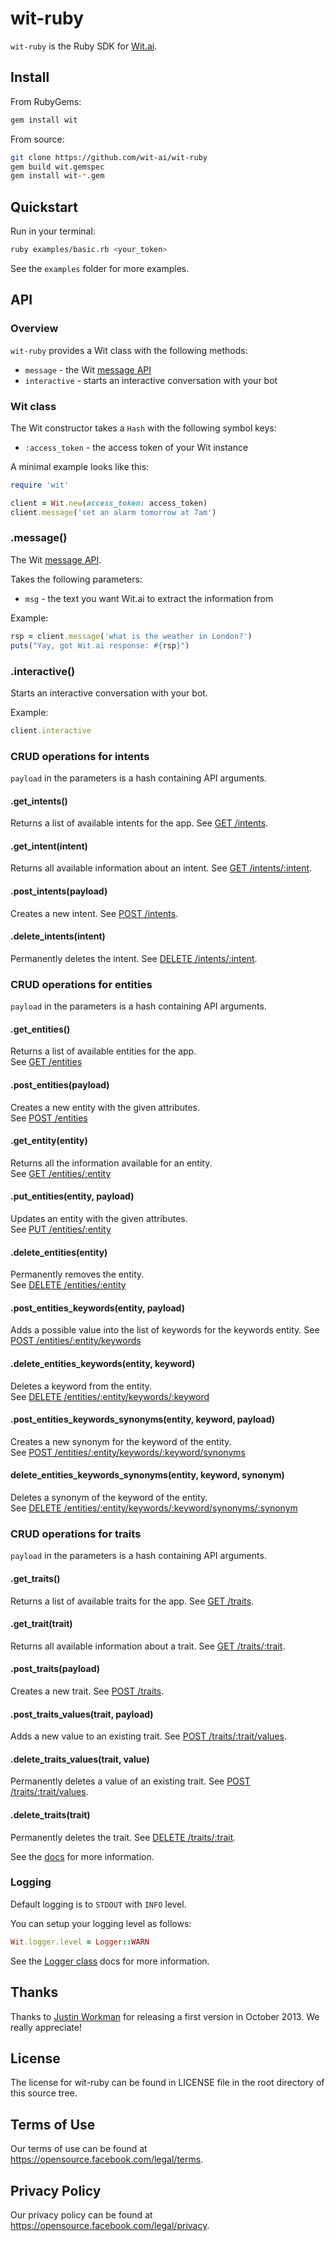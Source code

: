 # wit-ruby

`wit-ruby` is the Ruby SDK for [Wit.ai](http://wit.ai).

## Install

From RubyGems:
```bash
gem install wit
```

From source:
```bash
git clone https://github.com/wit-ai/wit-ruby
gem build wit.gemspec
gem install wit-*.gem
```

## Quickstart

Run in your terminal:

```bash
ruby examples/basic.rb <your_token>
```

See the `examples` folder for more examples.

## API

### Overview

`wit-ruby` provides a Wit class with the following methods:
* `message` - the Wit [message API](https://wit.ai/docs/http/20200513#get-intent-via-text-link)
* `interactive` - starts an interactive conversation with your bot

### Wit class

The Wit constructor takes a `Hash` with the following symbol keys:
* `:access_token` - the access token of your Wit instance

A minimal example looks like this:
```ruby
require 'wit'

client = Wit.new(access_token: access_token)
client.message('set an alarm tomorrow at 7am')
```

### .message()

The Wit [message API](https://wit.ai/docs/http/20200513#get-intent-via-text-link).

Takes the following parameters:
* `msg` - the text you want Wit.ai to extract the information from

Example:
```ruby
rsp = client.message('what is the weather in London?')
puts("Yay, got Wit.ai response: #{rsp}")
```

### .interactive()

Starts an interactive conversation with your bot.

Example:
```ruby
client.interactive
```

### CRUD operations for intents
`payload` in the parameters is a hash containing API arguments.

#### .get_intents()
Returns a list of available intents for the app.
See [GET /intents](https://wit.ai/docs/http/20200513#get__intents_link).

#### .get_intent(intent)
Returns all available information about an intent.
See [GET /intents/:intent](https://wit.ai/docs/http/20200513#get__intents__intent_link).

#### .post_intents(payload)
Creates a new intent.
See [POST /intents](https://wit.ai/docs/http/20200513#post__intents_link).

#### .delete_intents(intent)
Permanently deletes the intent.
See [DELETE /intents/:intent](https://wit.ai/docs/http/20200513#delete__intents__intent_link).

### CRUD operations for entities
`payload` in the parameters is a hash containing API arguments.

#### .get_entities()
Returns a list of available entities for the app.  
See [GET /entities](https://wit.ai/docs/http/20200513#get--entities-link)

#### .post_entities(payload)
Creates a new entity with the given attributes.  
See [POST /entities](https://wit.ai/docs/http/20200513#post--entities-link)

#### .get_entity(entity)
Returns all the information available for an entity.  
See [GET /entities/:entity](https://wit.ai/docs/http/20200513#get--entities-:entity-link)

#### .put_entities(entity, payload)
Updates an entity with the given attributes.  
See [PUT /entities/:entity](https://wit.ai/docs/http/20200513#put--entities-:entity-link)

#### .delete_entities(entity)
Permanently removes the entity.  
See [DELETE /entities/:entity](https://wit.ai/docs/http/20200513#delete--entities-:entity-link)

#### .post_entities_keywords(entity, payload)
Adds a possible value into the list of keywords for the keywords entity.
See [POST /entities/:entity/keywords](https://wit.ai/docs/http/20160526#post--entities-:entity-id-values-link)

#### .delete_entities_keywords(entity, keyword)
Deletes a keyword from the entity.  
See [DELETE /entities/:entity/keywords/:keyword](https://wit.ai/docs/http/20200513#delete--entities-:entity-keywords-link)

#### .post_entities_keywords_synonyms(entity, keyword, payload)
Creates a new synonym for the keyword of the entity.  
See [POST /entities/:entity/keywords/:keyword/synonyms](https://wit.ai/docs/http/20200513#post--entities-:entity-keywords-:keyword-synonyms-link)

#### delete_entities_keywords_synonyms(entity, keyword, synonym)
Deletes a synonym of the keyword of the entity.  
See [DELETE /entities/:entity/keywords/:keyword/synonyms/:synonym](https://wit.ai/docs/http/20200513#delete--entities-:entity-keywords-:keyword-synonyms-link)

### CRUD operations for traits
`payload` in the parameters is a hash containing API arguments.

#### .get_traits()
Returns a list of available traits for the app.
See [GET /traits](https://wit.ai/docs/http/20200513#get__traits_link).

#### .get_trait(trait)
Returns all available information about a trait.
See [GET /traits/:trait](https://wit.ai/docs/http/20200513#get__traits__trait_link).

#### .post_traits(payload)
Creates a new trait.
See [POST /traits](https://wit.ai/docs/http/20200513#post__traits_link).

#### .post_traits_values(trait, payload)
Adds a new value to an existing trait.
See [POST /traits/:trait/values](https://wit.ai/docs/http/20200513#post__traits__trait_values_link).

#### .delete_traits_values(trait, value)
Permanently deletes a value of an existing trait.
See [POST /traits/:trait/values](https://wit.ai/docs/http/20200513#delete__traits__trait_values_link).

#### .delete_traits(trait)
Permanently deletes the trait.
See [DELETE /traits/:trait](https://wit.ai/docs/http/20200513#delete__traits__trait_link).


See the [docs](https://wit.ai/docs) for more information.

### Logging

Default logging is to `STDOUT` with `INFO` level.

You can setup your logging level as follows:
```ruby
Wit.logger.level = Logger::WARN
```
See the [Logger class](http://ruby-doc.org/stdlib-2.1.0/libdoc/logger/rdoc/Logger.html) docs for more information.

## Thanks

Thanks to [Justin Workman](http://github.com/xtagon) for releasing a first version in October 2013. We really appreciate!


## License

The license for wit-ruby can be found in LICENSE file in the root directory of this source tree.


## Terms of Use

Our terms of use can be found at https://opensource.facebook.com/legal/terms.


## Privacy Policy

Our privacy policy can be found at https://opensource.facebook.com/legal/privacy.
